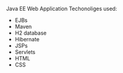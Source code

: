 Java EE Web Application
Techonoliges used:
  - EJBs
  - Maven
  - H2 database
  - Hibernate
  - JSPs
  - Servlets
  - HTML
  - CSS
